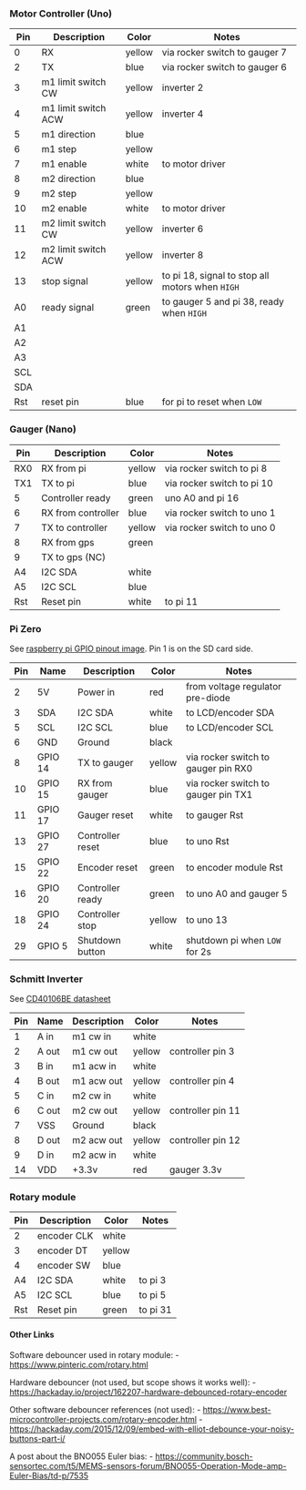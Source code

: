 
### Motor Controller (Uno)

| Pin | Description                 | Color  | Notes
|-----|-----------------------------|--------|------------------
|   0 | RX                          | yellow | via rocker switch to gauger 7
|   2 | TX                          | blue   | via rocker switch to gauger 6
|   3 | m1 limit switch CW          | yellow | inverter 2
|   4 | m1 limit switch ACW         | yellow | inverter 4
|   5 | m1 direction                | blue   |
|   6 | m1 step                     | yellow |
|   7 | m1 enable                   | white  | to motor driver
|   8 | m2 direction                | blue   |
|   9 | m2 step                     | yellow |
|  10 | m2 enable                   | white  | to motor driver
|  11 | m2 limit switch CW          | yellow | inverter 6
|  12 | m2 limit switch ACW         | yellow | inverter 8
|  13 | stop signal                 | yellow | to pi 18, signal to stop all motors when `HIGH`
|  A0 | ready signal                | green  | to gauger 5 and pi 38, ready when `HIGH`
|  A1 |                             |        | 
|  A2 |                             |        |
|  A3 |                             |        |
| SCL |                             |        |
| SDA |                             |        |
| Rst | reset pin                   | blue   | for pi to reset when `LOW`

###  Gauger (Nano)

| Pin | Description                 | Color  | Notes
|-----|-----------------------------|--------|------------------
| RX0 | RX from pi                  | yellow | via rocker switch to pi 8
| TX1 | TX to pi                    | blue   | via rocker switch to pi 10
|   5 | Controller ready            | green  | uno A0 and pi 16
|   6 | RX from controller          | blue   | via rocker switch to uno 1
|   7 | TX to controller            | yellow | via rocker switch to uno 0
|   8 | RX from gps                 | green  |
|   9 | TX to gps (NC)              |        |
|  A4 | I2C SDA                     | white  |
|  A5 | I2C SCL                     | blue   |
| Rst | Reset pin                   | white  | to pi 11

### Pi Zero

See [raspberry pi GPIO pinout image][gpio]. Pin 1 is on the SD card side.

| Pin  | Name    | Description         | Color  | Notes
|------|---------|---------------------|--------|--------
|   2  | 5V      | Power in            | red    | from voltage regulator pre-diode
|   3  | SDA     | I2C SDA             | white  | to LCD/encoder SDA
|   5  | SCL     | I2C SCL             | blue   | to LCD/encoder SCL
|   6  | GND     | Ground              | black  |
|   8  | GPIO 14 | TX to gauger        | yellow | via rocker switch to gauger pin RX0
|  10  | GPIO 15 | RX from gauger      | blue   | via rocker switch to gauger pin TX1
|  11  | GPIO 17 | Gauger reset        | white  | to gauger Rst
|  13  | GPIO 27 | Controller reset    | blue   | to uno Rst
|  15  | GPIO 22 | Encoder reset       | green  | to encoder module Rst
|  16  | GPIO 20 | Controller ready    | green  | to uno A0 and gauger 5
|  18  | GPIO 24 | Controller stop     | yellow | to uno 13
|  29  | GPIO  5 | Shutdown button     | white  | shutdown pi when `LOW` for 2s

### Schmitt Inverter

See [CD40106BE datasheet][schmitt]

| Pin | Name  | Description          | Color  | Notes
|-----|-------|----------------------|--------|--------------------
|   1 | A in  | m1 cw in             | white  |
|   2 | A out | m1 cw out            | yellow | controller pin 3
|   3 | B in  | m1 acw in            | white  |
|   4 | B out | m1 acw out           | yellow | controller pin 4
|   5 | C in  | m2 cw in             | white  |
|   6 | C out | m2 cw out            | yellow | controller pin 11
|   7 | VSS   | Ground               | black  |
|   8 | D out | m2 acw out           | yellow | controller pin 12
|   9 | D in  | m2 acw in            | white  |
|  14 | VDD   | +3.3v                | red    | gauger 3.3v


### Rotary module

| Pin | Description                 | Color  | Notes
|-----|-----------------------------|--------|------------------
|   2 | encoder CLK                 | white  |
|   3 | encoder DT                  | yellow |
|   4 | encoder SW                  | blue   |
|  A4 | I2C SDA                     | white  | to pi 3
|  A5 | I2C SCL                     | blue   | to pi 5
| Rst | Reset pin                   | green  | to pi 31

#### Other Links

Software debouncer used in rotary module:
    - https://www.pinteric.com/rotary.html

Hardware debouncer (not used, but scope shows it works well):
    - https://hackaday.io/project/162207-hardware-debounced-rotary-encoder

Other software debouncer references (not used):
    - https://www.best-microcontroller-projects.com/rotary-encoder.html
    - https://hackaday.com/2015/12/09/embed-with-elliot-debounce-your-noisy-buttons-part-i/

A post about the BNO055 Euler bias:
    - https://community.bosch-sensortec.com/t5/MEMS-sensors-forum/BNO055-Operation-Mode-amp-Euler-Bias/td-p/7535


[gpio]: https://elinux.org/images/5/5c/Pi-GPIO-header.png
[schmitt]: https://www.ti.com/lit/ds/symlink/cd40106b.pdf?ts=1619275906436
